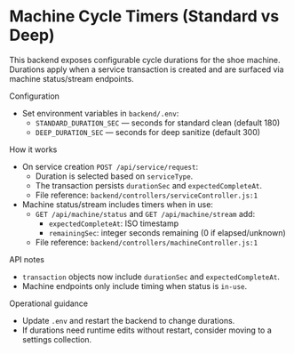 # Machine Cycle Timers (Standard vs Deep)

This backend exposes configurable cycle durations for the shoe machine. Durations apply when a service transaction is created and are surfaced via machine status/stream endpoints.

Configuration
- Set environment variables in `backend/.env`:
  - `STANDARD_DURATION_SEC` — seconds for standard clean (default 180)
  - `DEEP_DURATION_SEC` — seconds for deep sanitize (default 300)

How it works
- On service creation `POST /api/service/request`:
  - Duration is selected based on `serviceType`.
  - The transaction persists `durationSec` and `expectedCompleteAt`.
  - File reference: `backend/controllers/serviceController.js:1`
- Machine status/stream includes timers when in use:
  - `GET /api/machine/status` and `GET /api/machine/stream` add:
    - `expectedCompleteAt`: ISO timestamp
    - `remainingSec`: integer seconds remaining (0 if elapsed/unknown)
  - File reference: `backend/controllers/machineController.js:1`

API notes
- `transaction` objects now include `durationSec` and `expectedCompleteAt`.
- Machine endpoints only include timing when status is `in-use`.

Operational guidance
- Update `.env` and restart the backend to change durations.
- If durations need runtime edits without restart, consider moving to a settings collection.


